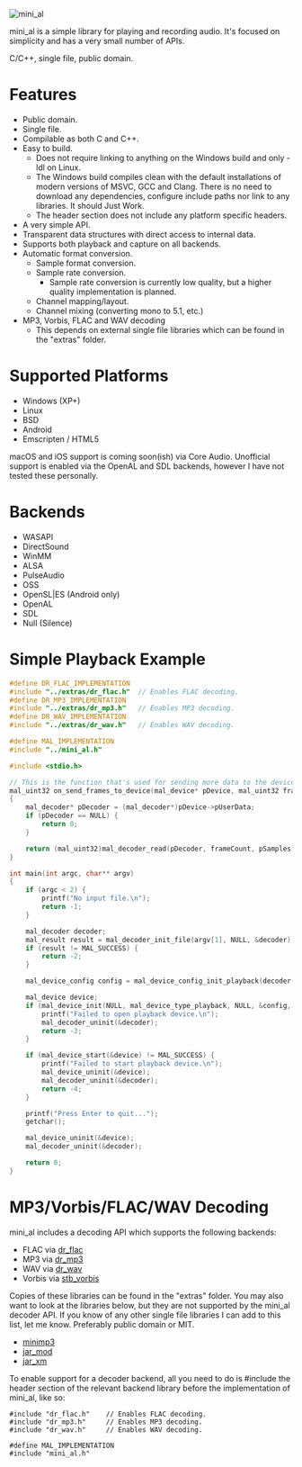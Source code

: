 ![mini_al](http://dred.io/img/minial_wide.png)

mini_al is a simple library for playing and recording audio. It's focused on simplicity and has
a very small number of APIs.

C/C++, single file, public domain.


Features
========
- Public domain.
- Single file.
- Compilable as both C and C++.
- Easy to build.
  - Does not require linking to anything on the Windows build and only -ldl on Linux.
  - The Windows build compiles clean with the default installations of modern versions of MSVC, GCC
    and Clang. There is no need to download any dependencies, configure include paths nor link to
    any libraries. It should Just Work.
  - The header section does not include any platform specific headers.
- A very simple API.
- Transparent data structures with direct access to internal data.
- Supports both playback and capture on all backends.
- Automatic format conversion.
  - Sample format conversion.
  - Sample rate conversion.
    - Sample rate conversion is currently low quality, but a higher quality implementation is planned.
  - Channel mapping/layout.
  - Channel mixing (converting mono to 5.1, etc.)
- MP3, Vorbis, FLAC and WAV decoding
  - This depends on external single file libraries which can be found in the "extras" folder.


Supported Platforms
===================
- Windows (XP+)
- Linux
- BSD
- Android
- Emscripten / HTML5

macOS and iOS support is coming soon(ish) via Core Audio. Unofficial support is enabled via the OpenAL
and SDL backends, however I have not tested these personally.


Backends
========
- WASAPI
- DirectSound
- WinMM
- ALSA
- PulseAudio
- OSS
- OpenSL|ES (Android only)
- OpenAL
- SDL
- Null (Silence)



Simple Playback Example
=======================

```c
#define DR_FLAC_IMPLEMENTATION
#include "../extras/dr_flac.h"  // Enables FLAC decoding.
#define DR_MP3_IMPLEMENTATION
#include "../extras/dr_mp3.h"   // Enables MP3 decoding.
#define DR_WAV_IMPLEMENTATION
#include "../extras/dr_wav.h"   // Enables WAV decoding.

#define MAL_IMPLEMENTATION
#include "../mini_al.h"

#include <stdio.h>

// This is the function that's used for sending more data to the device for playback.
mal_uint32 on_send_frames_to_device(mal_device* pDevice, mal_uint32 frameCount, void* pSamples)
{
    mal_decoder* pDecoder = (mal_decoder*)pDevice->pUserData;
    if (pDecoder == NULL) {
        return 0;
    }

    return (mal_uint32)mal_decoder_read(pDecoder, frameCount, pSamples);
}

int main(int argc, char** argv)
{
    if (argc < 2) {
        printf("No input file.\n");
        return -1;
    }

    mal_decoder decoder;
    mal_result result = mal_decoder_init_file(argv[1], NULL, &decoder);
    if (result != MAL_SUCCESS) {
        return -2;
    }

    mal_device_config config = mal_device_config_init_playback(decoder.outputFormat, decoder.outputChannels, decoder.outputSampleRate, on_send_frames_to_device);

    mal_device device;
    if (mal_device_init(NULL, mal_device_type_playback, NULL, &config, &decoder, &device) != MAL_SUCCESS) {
        printf("Failed to open playback device.\n");
        mal_decoder_uninit(&decoder);
        return -3;
    }

    if (mal_device_start(&device) != MAL_SUCCESS) {
        printf("Failed to start playback device.\n");
        mal_device_uninit(&device);
        mal_decoder_uninit(&decoder);
        return -4;
    }

    printf("Press Enter to quit...");
    getchar();

    mal_device_uninit(&device);
    mal_decoder_uninit(&decoder);

    return 0;
}
```


MP3/Vorbis/FLAC/WAV Decoding
============================
mini_al includes a decoding API which supports the following backends:
- FLAC via [dr_flac](https://github.com/mackron/dr_libs/blob/master/dr_flac.h)
- MP3 via [dr_mp3](https://github.com/mackron/dr_libs/blob/master/dr_mp3.h)
- WAV via [dr_wav](https://github.com/mackron/dr_libs/blob/master/dr_wav.h)
- Vorbis via [stb_vorbis](https://github.com/nothings/stb/blob/master/stb_vorbis.c)

Copies of these libraries can be found in the "extras" folder. You may also want to look at the
libraries below, but they are not supported by the mini_al decoder API. If you know of any other
single file libraries I can add to this list, let me know. Preferably public domain or MIT.
- [minimp3](https://github.com/lieff/minimp3)
- [jar_mod](https://github.com/kd7tck/jar/blob/master/jar_mod.h)
- [jar_xm](https://github.com/kd7tck/jar/blob/master/jar_xm.h)

To enable support for a decoder backend, all you need to do is #include the header section of the
relevant backend library before the implementation of mini_al, like so:

```
#include "dr_flac.h"    // Enables FLAC decoding.
#include "dr_mp3.h"     // Enables MP3 decoding.
#include "dr_wav.h"     // Enables WAV decoding.

#define MAL_IMPLEMENTATION
#include "mini_al.h"
```